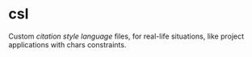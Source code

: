 # csl
Custom _citation style language_ files, for real-life situations, like project applications with chars constraints.

